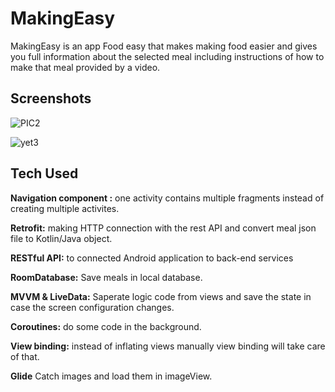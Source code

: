 
# MakingEasy
MakingEasy  is an app  Food easy  that makes making food easier and gives you full information about the selected meal including instructions of how to make that meal provided by a video.



## Screenshots
![PIC2](https://user-images.githubusercontent.com/101570374/189524468-8cb81e37-b554-4ff9-a4bb-e292ceae8080.jpg)





![yet3](https://user-images.githubusercontent.com/101570374/190603413-e75a5eee-786f-47f7-957d-624e0e9f9f2e.jpg)





## Tech Used

**Navigation component :** one activity contains multiple fragments instead of creating multiple activites.

**Retrofit:** making HTTP connection with the rest API and convert meal json file to Kotlin/Java object.

**RESTful API:**  to connected Android application to back-end services
 
**RoomDatabase:** Save meals in local database.

**MVVM & LiveData:**  Saperate logic code from views and save the state in case the screen configuration changes.

**Coroutines:** do some code in the background.

**View binding:** instead of inflating views manually view binding will take care of that.
 
**Glide**  Catch images and load them in imageView.
